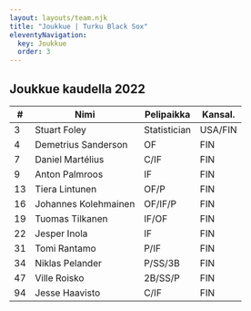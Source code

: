 ```yaml
---
layout: layouts/team.njk
title: "Joukkue | Turku Black Sox"
eleventyNavigation:
  key: Joukkue
  order: 3
---
```


## Joukkue kaudella 2022

| #   | Nimi                 | Pelipaikka   | Kansal. |
| --- | -------------------- | ------------ | ------- |
| 3   | Stuart Foley         | Statistician | USA/FIN |
| 4   | Demetrius Sanderson  | OF           | FIN     |
| 7   | Daniel Martélius     | C/IF         | FIN     |
| 9   | Anton Palmroos       | IF           | FIN     |
| 13  | Tiera Lintunen       | OF/P         | FIN     |
| 16  | Johannes Kolehmainen | OF/IF/P      | FIN     |
| 19  | Tuomas Tilkanen      | IF/OF        | FIN     |
| 22  | Jesper Inola         | IF           | FIN     |
| 31  | Tomi Rantamo         | P/IF         | FIN     |
| 34  | Niklas Pelander      | P/SS/3B      | FIN     |
| 47  | Ville Roisko         | 2B/SS/P      | FIN     |
| 94  | Jesse Haavisto       | C/IF         | FIN     |
